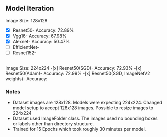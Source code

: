 ## Model Iteration
Image Size: 128x128
- [x] Resnet50- Accuracy: 72.89%
- [x] Vgg16- Accuracy: 67.98%
- [x] Alexnet- Accuracy: 50.47%
- [ ] EfficientNet-
- [ ] Resnet152-
<br>
Image Size: 224x224
-[x] Resnet50(SGD)- Accuracy: 72.93%
-[x] Resnet50(Adam)- Accuracy: 72.99%
-[x] Resnet50(SGD, ImageNetV2 weights)- Accuracy: 

### Notes

- Dataset images are 128x128. Models were expecting 224x224. Changed model setup to accept 128x128 images. Possible to resize images to 224x224
- Dataset used ImageFolder class. The images used no bounding boxes or labels other than directory structure. 
- Trained for 15 Epochs which took roughly 30 minutes per model. 
